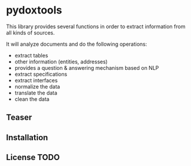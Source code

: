# pydoxtools

This library provides several functions in order to extract information from
all kinds of sources. 

It will analyze documents and do the following operations:

- extract tables
- other information (entities, addresses)
- provides a question & answering mechanism based on NLP
- extract specifications
- extract interfaces
- normalize the data
- translate the data
- clean the data

## Teaser

## Installation

## License TODO
